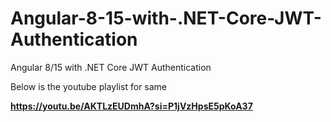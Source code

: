 # Angular-8-15-with-.NET-Core-JWT-Authentication
Angular 8/15 with .NET Core JWT Authentication

Below is the youtube playlist for same

**https://youtu.be/AKTLzEUDmhA?si=P1jVzHpsE5pKoA37**
